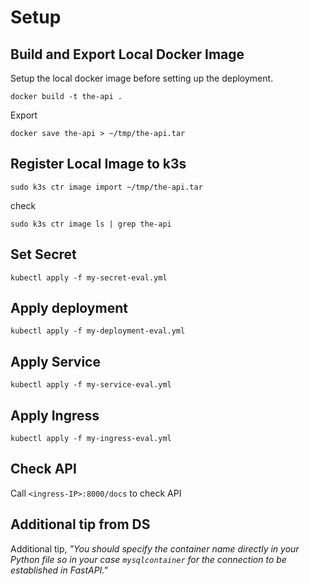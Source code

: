 # Setup

## Build and Export Local Docker Image

Setup the local docker image before setting up the deployment.

```shell
docker build -t the-api .
```

Export

```shell
docker save the-api > ~/tmp/the-api.tar
```

## Register Local Image to k3s

```shell
sudo k3s ctr image import ~/tmp/the-api.tar
```

check

```shell
sudo k3s ctr image ls | grep the-api
```

## Set Secret

```shell
kubectl apply -f my-secret-eval.yml
```

## Apply deployment

```shell
kubectl apply -f my-deployment-eval.yml
```

## Apply Service

```shell
kubectl apply -f my-service-eval.yml
```

## Apply Ingress

```shell
kubectl apply -f my-ingress-eval.yml
```

## Check API

Call `<ingress-IP>:8000/docs` to check API

## Additional tip from DS

Additional tip, _"You should specify the container name directly in your Python file so in your case `mysqlcontainer` for the connection to be established in FastAPI."_
